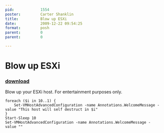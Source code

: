 ```yaml
---
pid:            1554
poster:         Carter Shanklin
title:          Blow up ESXi
date:           2009-12-22 09:54:25
format:         posh
parent:         0
parent:         0

---
```


# Blow up ESXi

### [download](1554.ps1)

Blow up your ESXi host. For entertainment purposes only.

```posh
foreach ($i in 10..1) {
	Set-VMHostAdvancedConfiguration -name Annotations.WelcomeMessage -value "This host will self destruct in $i"
}
Start-Sleep 10
Set-VMHostAdvancedConfiguration -name Annotations.WelcomeMessage -value ""

```
